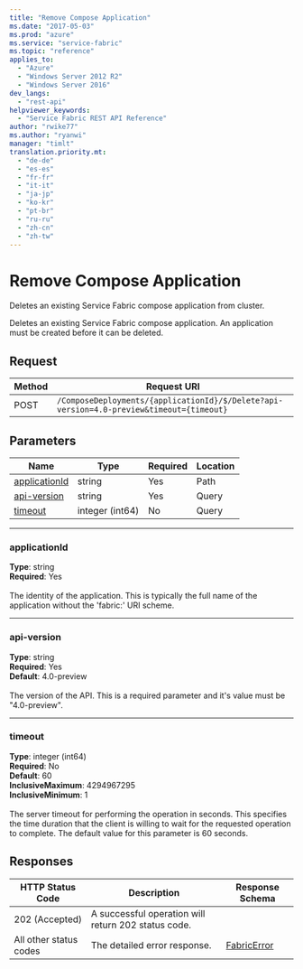```yaml
---
title: "Remove Compose Application"
ms.date: "2017-05-03"
ms.prod: "azure"
ms.service: "service-fabric"
ms.topic: "reference"
applies_to: 
  - "Azure"
  - "Windows Server 2012 R2"
  - "Windows Server 2016"
dev_langs: 
  - "rest-api"
helpviewer_keywords: 
  - "Service Fabric REST API Reference"
author: "rwike77"
ms.author: "ryanwi"
manager: "timlt"
translation.priority.mt: 
  - "de-de"
  - "es-es"
  - "fr-fr"
  - "it-it"
  - "ja-jp"
  - "ko-kr"
  - "pt-br"
  - "ru-ru"
  - "zh-cn"
  - "zh-tw"
---
```

# Remove Compose Application
Deletes an existing Service Fabric compose application from cluster.

Deletes an existing Service Fabric compose application. An application must be created before it can be deleted.

## Request
| Method | Request URI |
| ------ | ----------- |
| POST | `/ComposeDeployments/{applicationId}/$/Delete?api-version=4.0-preview&timeout={timeout}` |


## Parameters
| Name | Type | Required | Location |
| --- | --- | --- | --- |
| [applicationId](#applicationid) | string | Yes | Path |
| [api-version](#api-version) | string | Yes | Query |
| [timeout](#timeout) | integer (int64) | No | Query |

____
### applicationId
__Type__: string <br/>
__Required__: Yes<br/>
<br/>
The identity of the application. This is typically the full name of the application without the 'fabric:' URI scheme.

____
### api-version
__Type__: string <br/>
__Required__: Yes<br/>
__Default__: 4.0-preview <br/>
<br/>
The version of the API. This is a required parameter and it's value must be "4.0-preview".

____
### timeout
__Type__: integer (int64) <br/>
__Required__: No<br/>
__Default__: 60 <br/>
__InclusiveMaximum__: 4294967295 <br/>
__InclusiveMinimum__: 1 <br/>
<br/>
The server timeout for performing the operation in seconds. This specifies the time duration that the client is willing to wait for the requested operation to complete. The default value for this parameter is 60 seconds.

## Responses

| HTTP Status Code | Description | Response Schema |
| --- | --- | --- |
| 202 (Accepted) | A successful operation will return 202 status code.<br/> |  |
| All other status codes | The detailed error response.<br/> | [FabricError](sfclient-model-fabricerror.md) |
